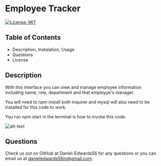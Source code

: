# Employee Tracker

[![License: MIT](https://img.shields.io/badge/License-MIT-yellow.svg)](https://opensource.org/licenses/MIT)

## Table of Contents

- Description, Instalation, Usage
- Questions
- License

## Description

With this interface you can view and manage employee information including name, role, department and that employye's manager.

You will need to npm install both inquirer and mysql will also need to be installed for this code to work.

You run npm start in the terminal is how to invoke this code.

![alt-text](https://github.com/Daniel-Edwards56/employee_tracker/blob/main/demo_employee_tracker.gif?raw=true)

## Questions

Check us out on GitHub at Daniel-Edwards56 for any questions or you can email us at danieledwards56m@gmail.com.
